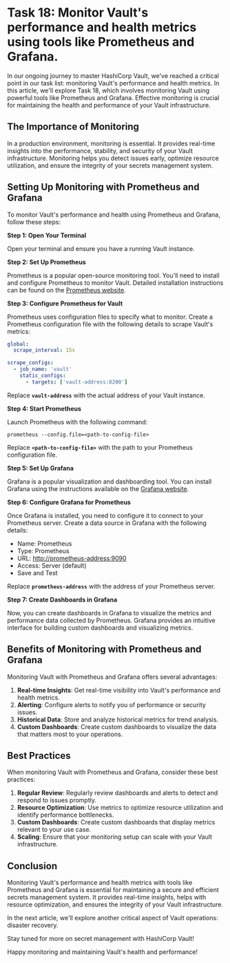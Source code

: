 # Task 18: Monitor Vault's performance and health metrics using tools like Prometheus and Grafana.

In our ongoing journey to master HashiCorp Vault, we've reached a critical point in our task list: monitoring Vault's performance and health metrics. In this article, we'll explore Task 18, which involves monitoring Vault using powerful tools like Prometheus and Grafana. Effective monitoring is crucial for maintaining the health and performance of your Vault infrastructure.

## **The Importance of Monitoring**

In a production environment, monitoring is essential. It provides real-time insights into the performance, stability, and security of your Vault infrastructure. Monitoring helps you detect issues early, optimize resource utilization, and ensure the integrity of your secrets management system.

## **Setting Up Monitoring with Prometheus and Grafana**

To monitor Vault's performance and health using Prometheus and Grafana, follow these steps:

**Step 1: Open Your Terminal**

Open your terminal and ensure you have a running Vault instance.

**Step 2: Set Up Prometheus**

Prometheus is a popular open-source monitoring tool. You'll need to install and configure Prometheus to monitor Vault. Detailed installation instructions can be found on the [Prometheus website](https://prometheus.io/download/).

**Step 3: Configure Prometheus for Vault**

Prometheus uses configuration files to specify what to monitor. Create a Prometheus configuration file with the following details to scrape Vault's metrics:

```yaml
global:
  scrape_interval: 15s

scrape_configs:
  - job_name: 'vault'
    static_configs:
      - targets: ['vault-address:8200']
```

Replace **`vault-address`** with the actual address of your Vault instance.

**Step 4: Start Prometheus**

Launch Prometheus with the following command:

```
prometheus --config.file=<path-to-config-file>
```

Replace **`<path-to-config-file>`** with the path to your Prometheus configuration file.

**Step 5: Set Up Grafana**

Grafana is a popular visualization and dashboarding tool. You can install Grafana using the instructions available on the [Grafana website](https://grafana.com/docs/grafana/latest/getting-started/getting-started-prometheus/).

**Step 6: Configure Grafana for Prometheus**

Once Grafana is installed, you need to configure it to connect to your Prometheus server. Create a data source in Grafana with the following details:

- Name: Prometheus
- Type: Prometheus
- URL: [http://prometheus-address:9090](http://prometheus-address:9090/)
- Access: Server (default)
- Save and Test

Replace **`prometheus-address`** with the address of your Prometheus server.

**Step 7: Create Dashboards in Grafana**

Now, you can create dashboards in Grafana to visualize the metrics and performance data collected by Prometheus. Grafana provides an intuitive interface for building custom dashboards and visualizing metrics.

## **Benefits of Monitoring with Prometheus and Grafana**

Monitoring Vault with Prometheus and Grafana offers several advantages:

1. **Real-time Insights**: Get real-time visibility into Vault's performance and health metrics.
2. **Alerting**: Configure alerts to notify you of performance or security issues.
3. **Historical Data**: Store and analyze historical metrics for trend analysis.
4. **Custom Dashboards**: Create custom dashboards to visualize the data that matters most to your operations.

## **Best Practices**

When monitoring Vault with Prometheus and Grafana, consider these best practices:

1. **Regular Review**: Regularly review dashboards and alerts to detect and respond to issues promptly.
2. **Resource Optimization**: Use metrics to optimize resource utilization and identify performance bottlenecks.
3. **Custom Dashboards**: Create custom dashboards that display metrics relevant to your use case.
4. **Scaling**: Ensure that your monitoring setup can scale with your Vault infrastructure.

## **Conclusion**

Monitoring Vault's performance and health metrics with tools like Prometheus and Grafana is essential for maintaining a secure and efficient secrets management system. It provides real-time insights, helps with resource optimization, and ensures the integrity of your Vault infrastructure.

In the next article, we'll explore another critical aspect of Vault operations: disaster recovery.

Stay tuned for more on secret management with HashiCorp Vault!

Happy monitoring and maintaining Vault's health and performance!